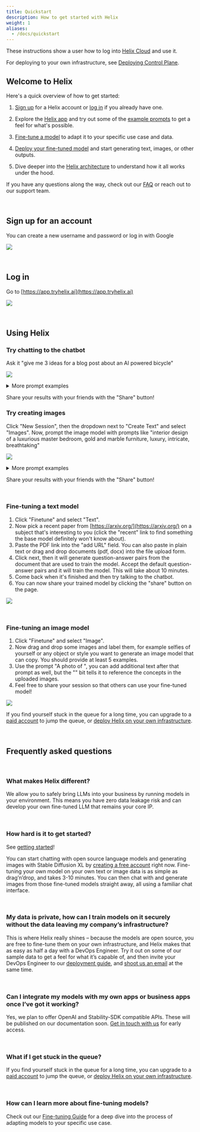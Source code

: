 ```yaml
---
title: Quickstart
description: How to get started with Helix
weight: 1
aliases:
  - /docs/quickstart
---
```


These instructions show a user how to log into [Helix Cloud](https://app.tryhelix.ai/) and use it.

For deploying to your own infrastructure, see [Deploying Control Plane](/docs/controlplane).

## Welcome to Helix

Here's a quick overview of how to get started:

1. [Sign up](https://app.tryhelix.ai/) for a Helix account or [log in](https://app.tryhelix.ai/) if you already have one.

2. Explore the [Helix app](https://app.tryhelix.ai) and try out some of the [example prompts](https://app.tryhelix.ai/new) to get a feel for what's possible.

3. [Fine-tune a model](/docs/getting-started/fine-tuning) to adapt it to your specific use case and data.

4. [Deploy your fine-tuned model](/docs/getting-started/deployment) and start generating text, images, or other outputs.

5. Dive deeper into the [Helix architecture](/docs/architecture) to understand how it all works under the hood.

If you have any questions along the way, check out our [FAQ](#frequently-asked-questions) or reach out to our support team.

<br>

## Sign up for an account

You can create a new username and password or log in with Google

![](gsg-02.png)

<br>

## Log in

Go to [https://app.tryhelix.ai](https://app.tryhelix.ai)

![](gsg-01.png)

<br>

## Using Helix

### Try chatting to the chatbot

Ask it "give me 3 ideas for a blog post about an AI powered bicycle"

![](gsg-03.png)

<details>
<summary>More prompt examples</summary>

- "What are some potential use cases for AI in healthcare?"
- "Can you help me brainstorm ideas for a science fiction story about robots?"
- "How might AI be used to improve education and learning?"

</details>

Share your results with your friends with the "Share" button!

### Try creating images

Click "New Session", then the dropdown next to "Create Text" and select "Images". Now, prompt the image model with prompts like "interior design of a luxurious master bedroom, gold and marble furniture, luxury, intricate, breathtaking"

![](gsg-04.png)

<details>
<summary>More prompt examples</summary>

- "A beautiful sunset over a tranquil beach, vibrant colors, detailed"
- "A futuristic city skyline at night, neon lights, cyberpunk style"
- "A cute, cartoon-style kitten playing with a ball of yarn"

</details>

Share your results with your friends with the "Share" button!

<br>

### Fine-tuning a text model

1. Click "Finetune" and select "Text".
2. Now pick a recent paper from [https://arxiv.org/](https://arxiv.org/) on a subject that's interesting to you (click the "recent" link to find something the base model definitely won't know about).
3. Paste the PDF link into the "add URL" field. You can also paste in plain text or drag and drop documents (pdf, docx) into the file upload form.
4. Click next, then it will generate question-answer pairs from the document that are used to train the model. Accept the default question-answer pairs and it will train the model. This will take about 10 minutes. 
5. Come back when it's finished and then try talking to the chatbot.
6. You can now share your trained model by clicking the "share" button on the page.

![](gsg-05.png)

<br>

### Fine-tuning an image model

1. Click "Finetune" and select "Image".
2. Now drag and drop some images and label them, for example selfies of yourself or any object or style you want to generate an image model that can copy. You should provide at least 5 examples.
3. Use the prompt "A photo of <s0><s1>", you can add additional text after that prompt as well, but the "<s0><s1>" bit tells it to reference the concepts in the uploaded images.
4. Feel free to share your session so that others can use your fine-tuned model!

![](gsg-06.png)

If you find yourself stuck in the queue for a long time, you can upgrade to a [paid account](https://app.tryhelix.ai/account) to jump the queue, or [deploy Helix on your own infrastructure](/docs/controlplane).

<br>

## Frequently asked questions

<br>

### What makes Helix different?

We allow you to safely bring LLMs into your business by running models in your environment. This means you have zero data leakage risk and can develop your own fine-tuned LLM that remains your core IP.

<br>

### How hard is it to get started?

See [getting started](/docs/getting-started)!

You can start chatting with open source language models and generating images with Stable Diffusion XL by [creating a free account](https://app.tryhelix.ai) right now. Fine-tuning your own model on your own text or image data is as simple as drag’n’drop, and takes 3-10 minutes. You can then chat with and generate images from those fine-tuned models straight away, all using a familiar chat interface.

<br>

### My data is private, how can I train models on it securely without the data leaving my company’s infrastructure?

This is where Helix really shines – because the models are open source, you are free to fine-tune them on your own infrastructure, and Helix makes that as easy as half a day with a DevOps Engineer. Try it out on some of our sample data to get a feel for what it’s capable of, and then invite your DevOps Engineer to our [deployment guide](/docs/controlplane), and [shoot us an email](mailto:founders@helix.ml) at the same time.

<br>

### Can I integrate my models with my own apps or business apps once I’ve got it working?

Yes, we plan to offer OpenAI and Stability-SDK compatible APIs. These will be published on our documentation soon. [Get in touch with us](mailto:founders@helix.ml) for early access.

<br>

### What if I get stuck in the queue?

If you find yourself stuck in the queue for a long time, you can upgrade to a [paid account](https://app.tryhelix.ai/account) to jump the queue, or [deploy Helix on your own infrastructure](/docs/controlplane).

<br>

### How can I learn more about fine-tuning models?

Check out our [Fine-tuning Guide](/docs/fine-tuning) for a deep dive into the process of adapting models to your specific use case.

